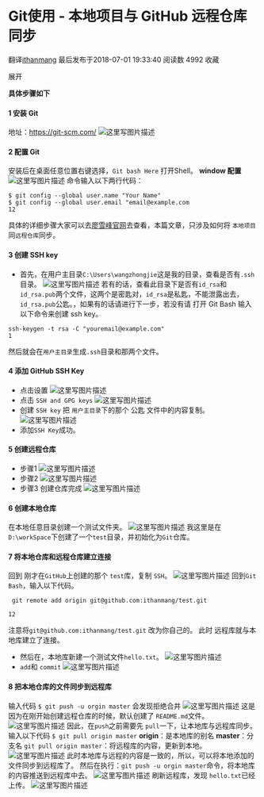 # Git使用 - 本地项目与 GitHub 远程仓库同步

翻译[ithanmang](https://me.csdn.net/ithanmang) 最后发布于2018-07-01 19:33:40 阅读数 4992 收藏

展开

**具体步骤如下**

#### 1 安装 Git

地址：https://git-scm.com/
![这里写图片描述](https://raw.githubusercontent.com/snake19840/gitWorkSpace/master/Typ/20180630193828239.png)

#### 2 配置 Git

安装后在桌面任意位置右键选择，`Git bash Here` 打开Shell。
**window 配置**
![这里写图片描述](https://raw.githubusercontent.com/snake19840/gitWorkSpace/master/Typ/20180630194230782.png)
命令输入以下两行代码：

```
$ git config --global user.name "Your Name"
$ git config --global user.email "email@example.com
12
```

具体的详细步骤大家可以去[廖雪峰官网](https://www.liaoxuefeng.com/wiki/0013739516305929606dd18361248578c67b8067c8c017b000/00137396287703354d8c6c01c904c7d9ff056ae23da865a000)去查看，本篇文章，只涉及如何将 `本地项目` 同`远程仓库`同步。

#### 3 创建 SSH key

+ 首先，在用户主目录`C:\Users\wangzhongjie`这是我的目录，查看是否有`.ssh`目录。
  ![这里写图片描述](https://raw.githubusercontent.com/snake19840/gitWorkSpace/master/Typ/20180630195254178.png)
  若有的话，查看此目录下是否有`id_rsa`和`id_rsa.pub`两个文件，这两个是密匙对，`id_rsa`是私匙，不能泄露出去，`id_rsa.pub`公匙。，如果有的话请进行下一步，若没有请 打开 Git Bash 输入以下命令来创建 ssh key。

```
ssh-keygen -t rsa -C "youremail@example.com"
1
```

然后就会在`用户主目录`生成`.ssh`目录和那两个文件。

#### 4 添加 GitHub SSH Key

+ 点击设置
  ![这里写图片描述](https://raw.githubusercontent.com/snake19840/gitWorkSpace/master/Typ/20180630200435165.png)
+ 点击 `SSH and GPG keys`
  ![这里写图片描述](https://raw.githubusercontent.com/snake19840/gitWorkSpace/master/Typ/20180630201021952.png)
+ 创建 `SSH key`
  把 `用户主目录`下的那个 公匙 文件中的内容复制。
  ![这里写图片描述](https://raw.githubusercontent.com/snake19840/gitWorkSpace/master/Typ/20180630201424806.png)
+ 添加`SSH Key`成功。

#### 5 创建远程仓库

+ 步骤1
  ![这里写图片描述](https://raw.githubusercontent.com/snake19840/gitWorkSpace/master/Typ/20180630201823600.png)
+ 步骤2
  ![这里写图片描述](https://raw.githubusercontent.com/snake19840/gitWorkSpace/master/Typ/20180630202245431.png)
+ 步骤3
  创建仓库完成
  ![这里写图片描述](https://raw.githubusercontent.com/snake19840/gitWorkSpace/master/Typ/20180630202455812.png)

#### 6 创建本地仓库

在本地任意目录创建一个测试文件夹。
![这里写图片描述](https://raw.githubusercontent.com/snake19840/gitWorkSpace/master/Typ/20180630203042116.png)
我这里是在`D:\workSpace`下创建了一个`test`目录，并初始化为`Git`仓库。

#### 7 将本地仓库和远程仓库建立连接

回到 刚才在`GitHub`上创建的那个 `test`库，复制 `SSH`。
![这里写图片描述](https://raw.githubusercontent.com/snake19840/gitWorkSpace/master/Typ/20180630203501836.png)
回到`Git Bash`，输入以下代码。

```
 git remote add origin git@github.com:ithanmang/test.git

12
```

注意将`git@github.com:ithanmang/test.git` 改为你自己的。
此时 远程库就与本地库建立了连接。

+ 然后在，本地库新建一个测试文件`hello.txt`。
  ![这里写图片描述](https://raw.githubusercontent.com/snake19840/gitWorkSpace/master/Typ/20180630204026141.png)
+ `add`和 `commit`
  ![这里写图片描述](https://raw.githubusercontent.com/snake19840/gitWorkSpace/master/Typ/20180630204328254.png)

#### 8 把本地仓库的文件同步到远程库

输入代码
`$ git push -u orgin master`
会发现拒绝合并
![这里写图片描述](https://raw.githubusercontent.com/snake19840/gitWorkSpace/master/Typ/20180630204741278.png)
这是因为在刚开始创建远程仓库的时候，默认创建了 `README.md`文件。
![这里写图片描述](https://raw.githubusercontent.com/snake19840/gitWorkSpace/master/Typ/20180630204929521.png)
因此，在`push`之前需要先 `pull`一下，让本地库与远程库同步。
输入以下代码
`$ git pull origin master`
**origin**：是本地库的别名
**master**：分支名
`git pull origin master`：将远程库的内容，更新到本地。
![这里写图片描述](https://raw.githubusercontent.com/snake19840/gitWorkSpace/master/Typ/20180701192410129.png)
此时本地库与远程的内容是一致的，所以，可以将本地添加的文件同步到远程库了。
然后在执行：`git push -u orgin master`命令，将本地库的内容推送到远程库中去。
![这里写图片描述](https://raw.githubusercontent.com/snake19840/gitWorkSpace/master/Typ/20180701193042799.png)
刷新远程库，发现 `hello.txt`已经上传。
![这里写图片描述](https://raw.githubusercontent.com/snake19840/gitWorkSpace/master/Typ/20180701193144871.png)